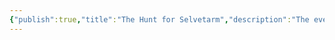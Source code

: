 ```yaml
---
{"publish":true,"title":"The Hunt for Selvetarm","description":"The ever-vigilant [Kirith Sotheril](https://5e.tools/deities.html#kirith%20sotheril_elven_mtf) divines the intent of Selvetarm's long absence, and The Seldarine begin a galaxy spanning search for him and his growing armies.","tags":["timeline"],"cssclasses":""}
---
```


